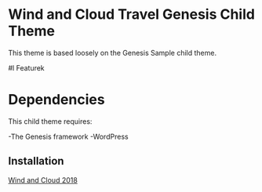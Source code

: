 # Wind and Cloud Travel Genesis Child Theme

This theme is based loosely on the Genesis Sample child theme.

#l Featurek

# Dependencies
This child theme requires:

-The Genesis framework
-WordPress

## Installation

[Wind and Cloud 2018](https://github.com/kateamann/windandcloud2018)
